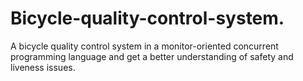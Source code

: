 # Bicycle-quality-control-system.
A bicycle quality control system in a monitor-oriented concurrent programming language and get a better understanding of safety and liveness issues.
